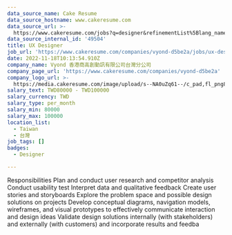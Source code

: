 ```yaml
---
data_source_name: Cake Resume
data_source_hostname: www.cakeresume.com
data_source_url: >-
  https://www.cakeresume.com/jobs?q=designer&refinementList%5Blang_name%5D%5B0%5D=English&refinementList%5Bsalary_type%5D=per_year
data_source_internal_id: '49504'
title: UX Designer
job_url: 'https://www.cakeresume.com/companies/vyond-d5be2a/jobs/ux-designer-942cbf'
date: 2022-11-18T10:13:54.910Z
company_name: Vyond 香港商高創動訊有限公司台灣分公司
company_page_url: 'https://www.cakeresume.com/companies/vyond-d5be2a'
company_logo_url: >-
  https://media.cakeresume.com/image/upload/s--NA0uZq61--/c_pad,fl_png8,h_200,w_200/v1607675424/as8krhcj7ebtc5jhwpk3.png
salary_text: TWD80000 - TWD100000
salary_currency: TWD
salary_type: per_month
salary_min: 80000
salary_max: 100000
location_list:
  - Taiwan
  - 台灣
job_tags: []
badges:
  - Designer

---
```


Responsibilities Plan and conduct user research and competitor analysis Conduct usability test Interpret data and qualitative feedback Create user stories and storyboards Explore the problem space and possible design solutions on projects Develop conceptual diagrams, navigation models, wireframes, and visual prototypes to effectively communicate interaction and design ideas Validate design solutions internally (with stakeholders) and externally (with customers) and incorporate results and feedba